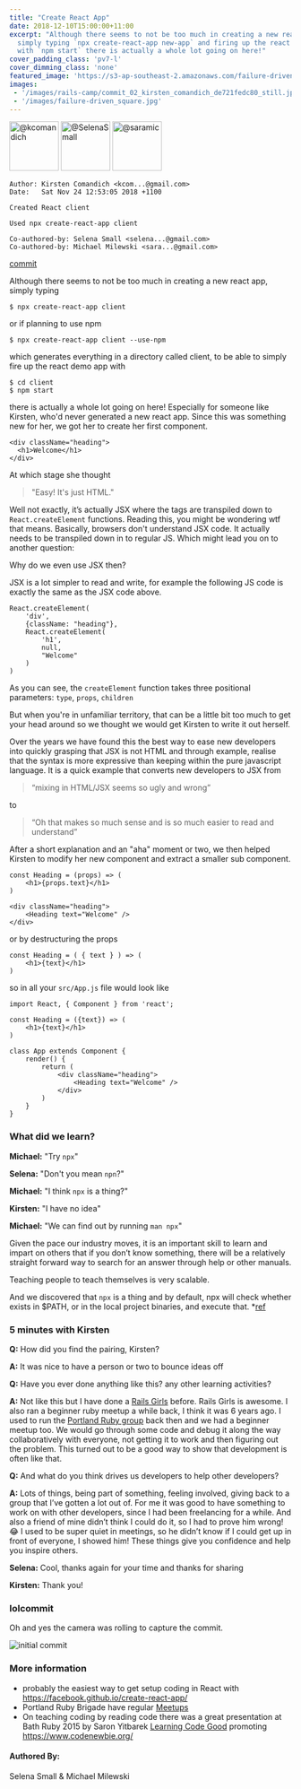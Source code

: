 ```yaml
---
title: "Create React App"
date: 2018-12-10T15:00:00+11:00
excerpt: "Although there seems to not be too much in creating a new react app,
  simply typing `npx create-react-app new-app` and firing up the react demo app
  with `npm start` there is actually a whole lot going on here!"
cover_padding_class: 'pv7-l'
cover_dimming_class: 'none'
featured_image: 'https://s3-ap-southeast-2.amazonaws.com/failure-driven-blog/railscamp-24-woodfield-hobart/commit_02_kirsten_comandich_de721fedc80.gif'
images:
 - '/images/rails-camp/commit_02_kirsten_comandich_de721fedc80_still.jpg'
 - '/images/failure-driven_square.jpg'
---
```


<img alt="@kcomandich" src="//github.com/kcomandich.png" style="display: inline; width: 88px;" height="88" />
<img alt="@SelenaSmall" src="//github.com/SelenaSmall.png" style="display: inline; width: 88px;" height="88" />
<img alt="@saramic" src="//github.com/saramic.png" style="display: inline; width: 88px;" height="88" />

    Author: Kirsten Comandich <kcom...@gmail.com>
    Date:   Sat Nov 24 12:53:05 2018 +1100

    Created React client

    Used npx create-react-app client

    Co-authored-by: Selena Small <selena...@gmail.com>
    Co-authored-by: Michael Milewski <sara...@gmail.com>


[commit](https://github.com/failure-driven/railscamp-search-term/graphs/contributors)

Although there seems to not be too much in creating a new react app, simply typing

```
$ npx create-react-app client
```

or if planning to use npm

```
$ npx create-react-app client --use-npm
```

which generates everything in a directory called client, to be able to simply fire up the react demo app with

```
$ cd client
$ npm start
```

there is actually a whole lot going on here! Especially for someone like Kirsten, who'd never generated a new react app.
Since this was something new for her, we got her to create her first component.

```
<div className="heading">
  <h1>Welcome</h1>
</div>
```

At which stage she thought

> "Easy! It's just HTML."

Well not exactly, it’s actually JSX where the tags are transpiled down to `React.createElement` functions. Reading this,
you might be wondering wtf that means. Basically, browsers don't understand JSX code. It actually needs to be transpiled
down in to regular JS. Which might lead you on to another question:

Why do we even use JSX then?

JSX is a lot simpler to read and write, for example the following JS code is exactly the same as the JSX code above.

```
React.createElement(
    'div',
    {className: "heading"},
    React.createElement(
        'h1',
        null,
        "Welcome"
    )
)
```

As you can see, the `createElement` function takes three positional parameters: `type`, `props`, `children`

But when you're in unfamiliar territory, that can be a little bit too much to get your head around so we thought we
would get Kirsten to write it out herself.

Over the years we have found this the best way to ease new developers into quickly grasping that JSX is not HTML and
through example, realise that the syntax is more expressive than keeping within the pure javascript language. It is a
quick example that converts new developers to JSX from

> “mixing in HTML/JSX seems so ugly and wrong”

to

> “Oh that makes so much sense and is so much easier to read and understand”

After a short explanation and an "aha" moment or two, we then helped Kirsten to modify her new component and extract
a smaller sub component.

```
const Heading = (props) => (
    <h1>{props.text}</h1>
)

<div className="heading">
    <Heading text="Welcome" />
</div>
```

or by destructuring the props

```
const Heading = ( { text } ) => (
    <h1>{text}</h1>
)
```

so in all your `src/App.js` file would look like

```
import React, { Component } from 'react';

const Heading = ({text}) => (
    <h1>{text}</h1>
)

class App extends Component {
    render() {
        return (
            <div className="heading">
                <Heading text="Welcome" />
            </div>
        )
    }
}
```

### What did we learn?

**Michael:** "Try `npx`"

**Selena:** "Don't you mean `npn`?"

**Michael:** "I think `npx` is a thing?"

**Kirsten:** "I have no idea"

**Michael:** "We can find out by running `man npx`"

Given the pace our industry moves, it is an important skill to learn and impart on others that if you don’t know
something, there will be a relatively straight forward way to search for an answer through help or other manuals.

Teaching people to teach themselves is very scalable.

And we discovered that `npx` is a thing and by default, npx will check whether <command> exists in $PATH, or in the
local project binaries, and execute that. *[ref](https://www.npmjs.com/package/npx)

### 5 minutes with Kirsten

**Q:** How did you find the pairing, Kirsten?

**A:** It was nice to have a person or two to bounce ideas off

**Q:** Have you ever done anything like this? any other learning activities?

**A:** Not like this but I have done a [Rails Girls](http://railsgirls.com/)
before. Rails Girls is awesome. I also ran a beginner ruby meetup a while back,
I think it was 6 years ago. I used to run the [Portland Ruby
group](https://pdxruby.org/) back then and we had a beginner meetup too. We
would go through some code and debug it along the way collaboratively with
everyone, not getting it to work and then figuring out the problem. This turned
out to be a good way to show that development is often like that.

**Q:** And what do you think drives us developers to help other developers?

**A:** Lots of things, being part of something, feeling involved, giving back
to a group that I’ve gotten a lot out of. For me it was good to have something
to work on with other developers, since I had been freelancing for a while.
And also a friend of mine didn’t think I could do it, so I had to prove him
wrong! 😂 I used to be super quiet in meetings, so he didn’t know if I
could get up in front of everyone, I showed him! These things give you
confidence and help you inspire others.

**Selena:** Cool, thanks again for your time and thanks for sharing

**Kirsten:** Thank you!

### lolcommit

Oh and yes the camera was rolling to capture the commit.

![initial commit](https://s3-ap-southeast-2.amazonaws.com/failure-driven-blog/railscamp-24-woodfield-hobart/commit_02_kirsten_comandich_de721fedc80.gif)

### More information

* probably the easiest way to get setup coding in React with https://facebook.github.io/create-react-app/
* Portland Ruby Brigade have regular [Meetups](https://www.meetup.com/Portland-Ruby-Brigade/)
* On teaching coding by reading code there was a great presentation at Bath
  Ruby 2015 by Saron Yitbarek [Learning Code
  Good](https://youtu.be/-nsnAYRqYLA) promoting https://www.codenewbie.org/

#### Authored By:

Selena Small & Michael Milewski
